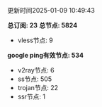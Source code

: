更新时间2025-01-09 10:49:43

**总订阅: 23**
**总节点: 5824**
- vless节点: 9

**google ping有效节点: 534**
- v2ray节点: 6
- ss节点: 505
- trojan节点: 22
- ssr节点: 1
